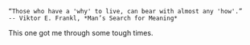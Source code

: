 ```
“Those who have a 'why' to live, can bear with almost any 'how'.”
-- Viktor E. Frankl, *Man’s Search for Meaning*
```
This one got me through some tough times.